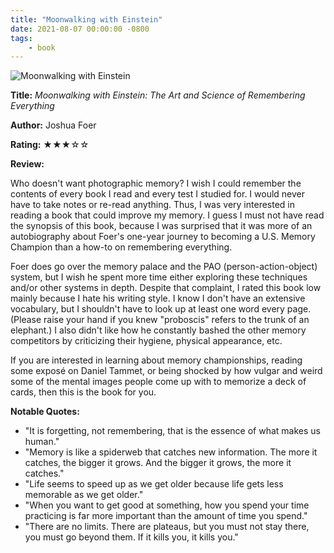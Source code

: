 ```yaml
---
title: "Moonwalking with Einstein"
date: 2021-08-07 00:00:00 -0800
tags:
    - book
---
```


![Moonwalking with Einstein](https://i.gr-assets.com/images/S/compressed.photo.goodreads.com/books/1347705105l/6346975.jpg)

**Title:** *Moonwalking with Einstein: The Art and Science of Remembering Everything*

**Author:** Joshua Foer

**Rating:** ★★★☆☆

**Review:**

Who doesn't want photographic memory? I wish I could remember the contents of every book I read and every test I studied for. I would never have to take notes or re-read anything. Thus, I was very interested in reading a book that could improve my memory. I guess I must not have read the synopsis of this book, because I was surprised that it was more of an autobiography about Foer's one-year journey to becoming a U.S. Memory Champion than a how-to on remembering everything.

Foer does go over the memory palace and the PAO (person-action-object) system, but I wish he spent more time either exploring these techniques and/or other systems in depth. Despite that complaint, I rated this book low mainly because I hate his writing style. I know I don't have an extensive vocabulary, but I shouldn't have to look up at least one word every page. (Please raise your hand if you knew "proboscis" refers to the trunk of an elephant.) I also didn't like how he constantly bashed the other memory competitors by criticizing their hygiene, physical appearance, etc.

If you are interested in learning about memory championships, reading some exposé on Daniel Tammet, or being shocked by how vulgar and weird some of the mental images people come up with to memorize a deck of cards, then this is the book for you.

**Notable Quotes:**

- "It is forgetting, not remembering, that is the essence of what makes us human."
- "Memory is like a spiderweb that catches new information. The more it catches, the bigger it grows. And the bigger it grows, the more it catches."
- "Life seems to speed up as we get older because life gets less memorable as we get older."
- "When you want to get good at something, how you spend your time practicing is far more important than the amount of time you spend."
- "There are no limits. There are plateaus, but you must not stay there, you must go beyond them. If it kills you, it kills you."
